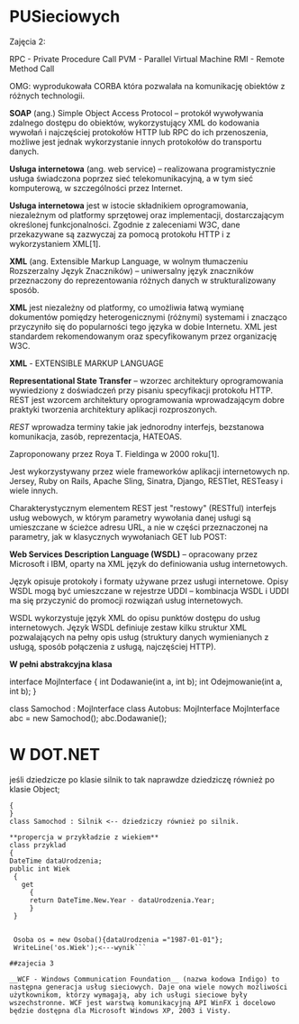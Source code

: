 PUSieciowych
============

Zajęcia 2:

RPC - Private Procedure Call
PVM - Parallel Virtual Machine
RMI - Remote Method Call

OMG: wyprodukowała CORBA która pozwalała na komunikację obiektów z różnych technologii.


__SOAP__ (ang.) Simple Object Access Protocol – protokół wywoływania zdalnego dostępu do obiektów, wykorzystujący XML do kodowania wywołań i najczęściej protokołów HTTP lub RPC do ich przenoszenia, możliwe jest jednak wykorzystanie innych protokołów do transportu danych.

__Usługa internetowa__ (ang. web service) – realizowana programistycznie usługa świadczona poprzez sieć telekomunikacyjną, a w tym sieć komputerową, w szczególności przez Internet.

__Usługa internetowa__ jest w istocie składnikiem oprogramowania, niezależnym od platformy sprzętowej oraz implementacji, dostarczającym określonej funkcjonalności. Zgodnie z zaleceniami W3C, dane przekazywane są zazwyczaj za pomocą protokołu HTTP i z wykorzystaniem XML[1].

**XML** (ang. Extensible Markup Language, w wolnym tłumaczeniu Rozszerzalny Język Znaczników) – uniwersalny język znaczników przeznaczony do reprezentowania różnych danych w strukturalizowany sposób.

**XML** jest niezależny od platformy, co umożliwia łatwą wymianę dokumentów pomiędzy heterogenicznymi (różnymi) systemami i znacząco przyczyniło się do popularności tego języka w dobie Internetu. XML jest standardem rekomendowanym oraz specyfikowanym przez organizację W3C.

__XML__ - EXTENSIBLE MARKUP LANGUAGE


__Representational State Transfer__ – wzorzec architektury oprogramowania wywiedziony z doświadczeń przy pisaniu specyfikacji protokołu HTTP. REST jest wzorcem architektury oprogramowania wprowadzającym dobre praktyki tworzenia architektury aplikacji rozproszonych.

*REST* wprowadza terminy takie jak jednorodny interfejs, bezstanowa komunikacja, zasób, reprezentacja, HATEOAS.

Zaproponowany przez Roya T. Fieldinga w 2000 roku[1].

Jest wykorzystywany przez wiele frameworków aplikacji internetowych np. Jersey, Ruby on Rails, Apache Sling, Sinatra, Django, RESTlet, RESTeasy i wiele innych.

Charakterystycznym elementem REST jest "restowy" (RESTful) interfejs usług webowych, w którym parametry wywołania danej usługi są umieszczane w ścieżce adresu URL, a nie w części przeznaczonej na parametry, jak w klasycznych wywołaniach GET lub POST:


__Web Services Description Language (WSDL)__ – opracowany przez Microsoft i IBM, oparty na XML język do definiowania usług internetowych.

Język opisuje protokoły i formaty używane przez usługi internetowe. Opisy WSDL mogą być umieszczane w rejestrze UDDI – kombinacja WSDL i UDDI ma się przyczynić do promocji rozwiązań usług internetowych.

WSDL wykorzystuje język XML do opisu punktów dostępu do usług internetowych. Język WSDL definiuje zestaw kilku struktur XML pozwalających na pełny opis usług (struktury danych wymienianych z usługą, sposób połączenia z usługą, najczęściej HTTP).

__W pełni abstrakcyjna klasa__

 interface MojInterface
 {
    int Dodawanie(int a, int b);
    int Odejmowanie(int a, int b);
 }
 
 class Samochod : MojInterface
 class Autobus: MojInterface
 MojInterface abc = new Samochod();
 abc.Dodawanie();
 
 # W DOT.NET
 jeśli dziedzicze po klasie silnik to tak naprawdze dziedziczę również po klasie Object;
 
 ```class Silnk
 {
 }
 class Samochod : Silnik <-- dziedziczy również po silnik.
 
**propercja w przykładzie z wiekiem**
class przyklad
{
DateTime dataUrodzenia;
public int Wiek
  {
    get
      {
      return DateTime.New.Year - dataUrodzenia.Year;
      }
  }
  
  
  Osoba os = new Osoba(){dataUrodzenia ="1987-01-01"};
  WriteLine('os.Wiek');<---wynik```

##zajecia 3

__WCF - Windows Communication Foundation__ (nazwa kodowa Indigo) to następna generacja usług sieciowych. Daje ona wiele nowych możliwości użytkownikom, którzy wymagają, aby ich usługi sieciowe były wszechstronne. WCF jest warstwą komunikacyjną API WinFX i docelowo będzie dostępna dla Microsoft Windows XP, 2003 i Visty.

 
